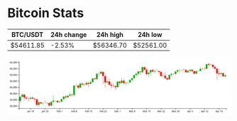 # Bitcoin Stats

BTC/USDT|24h change|24h high|24h low|
|---|---|---|---|
|$54611.85|-2.53%|$56346.70|$52561.00|

<img src="./chart.svg">
